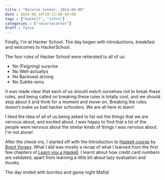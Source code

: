 ```yaml
---
title : "Recurse Center, 2014-06-09"
date : 2014-06-10T10:21:06-04:00
tags : ["haskell", "intro"]
categories : ["recursecenter"]
draft : false
---
```


Finally, I'm at Hacker School.  The day began with introductions,
breakfast and welcomes to HackerSchool.

The four rules of Hacker School were reiterated to all of us:

-   No (Feigning) surprise
-   No Well-actuallys
-   No Backseat driving
-   No Subtle-isms

It was made clear that each of us should watch ourselves not to break
these rules, and being called on breaking these rules is totally cool,
and we should stop about it and think for a moment and move-on.
Breaking the rules doesn't make us bad hacker schoolers.  We are all
here to learn!

I liked the idea of all of us being asked to list out the things that
we are nervous about, and excited about.  I was happy to find that a
lot of the people were nervous about the similar kinds of things I was
nervous about.  I'm not alone!

After the check-ins, I started off with the Introduction to [Haskell course](http://www.seas.upenn.edu/~cis194/) by
[Brent Yorgey](http://www.cis.upenn.edu/~byorgey/).  What I did was mostly a recap of what I learned from the first
few chapters of [Learn you a Haskell](http://learnyouahaskell.com).  I learnt about how credit card numbers
are validated, apart from learning a little bit about lazy evaluation and
thunks.

The day ended with burritos and game night Mafia!
